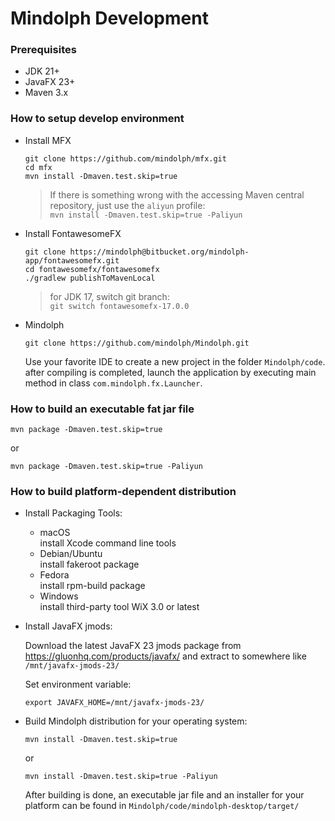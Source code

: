 # Mindolph Development

### Prerequisites
* JDK 21+
* JavaFX 23+
* Maven 3.x

### How to setup develop environment

* Install MFX

    ```shell
    git clone https://github.com/mindolph/mfx.git
    cd mfx
    mvn install -Dmaven.test.skip=true
    ```
  > If there is something wrong with the accessing Maven central repository, just use the `aliyun` profile:  
  > `mvn install -Dmaven.test.skip=true -Paliyun`

* Install FontawesomeFX

    ```shell
    git clone https://mindolph@bitbucket.org/mindolph-app/fontawesomefx.git
    cd fontawesomefx/fontawesomefx
    ./gradlew publishToMavenLocal
    ```
    > for JDK 17, switch git branch:  
`git switch fontawesomefx-17.0.0`

* Mindolph

    ```shell
    git clone https://github.com/mindolph/Mindolph.git
    ```

    Use your favorite IDE to create a new project in the folder `Mindolph/code`. after compiling is completed, launch the application by executing main method in class `com.mindolph.fx.Launcher`.

### How to build an executable fat jar file

```shell
mvn package -Dmaven.test.skip=true
```
or
```shell
mvn package -Dmaven.test.skip=true -Paliyun
```

### How to build platform-dependent distribution

* Install Packaging Tools:  
    * macOS  
      install Xcode command line tools
    * Debian/Ubuntu  
      install fakeroot package
    * Fedora  
      install rpm-build package
    * Windows  
      install third-party tool WiX 3.0 or latest

* Install JavaFX jmods:  

    Download the latest JavaFX 23 jmods package from https://gluonhq.com/products/javafx/ and extract to somewhere like `/mnt/javafx-jmods-23/`

    Set environment variable:  
    ```shell
    export JAVAFX_HOME=/mnt/javafx-jmods-23/
    ```

* Build Mindolph distribution for your operating system:  

    ```shell
    mvn install -Dmaven.test.skip=true
    ```
    or 
    ```shell
    mvn install -Dmaven.test.skip=true -Paliyun
    ```
    After building is done, an executable jar file and an installer for your platform can be found in `Mindolph/code/mindolph-desktop/target/`
